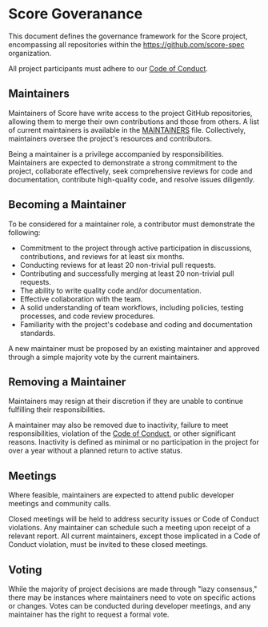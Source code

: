 # Score Goveranance

This document defines the governance framework for the Score project, encompassing all repositories within the https://github.com/score-spec organization.

All project participants must adhere to our [Code of Conduct](./CODE_OF_CONDUCT.md).

## Maintainers

Maintainers of Score have write access to the project GitHub repositories, allowing them to merge their own contributions and those from others. A list of current maintainers is available in the [MAINTAINERS](./MAINTAINERS.md) file. Collectively, maintainers oversee the project's resources and contributors.

Being a maintainer is a privilege accompanied by responsibilities. Maintainers are expected to demonstrate a strong commitment to the project, collaborate effectively, seek comprehensive reviews for code and documentation, contribute high-quality code, and resolve issues diligently.

## Becoming a Maintainer

To be considered for a maintainer role, a contributor must demonstrate the following:

- Commitment to the project through active participation in discussions, contributions, and reviews for at least six months.
- Conducting reviews for at least 20 non-trivial pull requests.
- Contributing and successfully merging at least 20 non-trivial pull requests.
- The ability to write quality code and/or documentation.
- Effective collaboration with the team.
- A solid understanding of team workflows, including policies, testing processes, and code review procedures.
- Familiarity with the project's codebase and coding and documentation standards.

A new maintainer must be proposed by an existing maintainer and approved through a simple majority vote by the current maintainers.

## Removing a Maintainer

Maintainers may resign at their discretion if they are unable to continue fulfilling their responsibilities.

A maintainer may also be removed due to inactivity, failure to meet responsibilities, violation of the [Code of Conduct](./CODE_OF_CONDUCT.md), or other significant reasons. Inactivity is defined as minimal or no participation in the project for over a year without a planned return to active status.

## Meetings

Where feasible, maintainers are expected to attend public developer meetings and community calls.

Closed meetings will be held to address security issues or Code of Conduct violations. Any maintainer can schedule such a meeting upon receipt of a relevant report. All current maintainers, except those implicated in a Code of Conduct violation, must be invited to these closed meetings.

## Voting

While the majority of project decisions are made through "lazy consensus," there may be instances where maintainers need to vote on specific actions or changes. Votes can be conducted during developer meetings, and any maintainer has the right to request a formal vote.